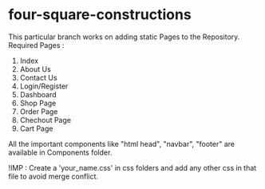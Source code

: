 # four-square-constructions
This particular branch works on adding static Pages to the Repository. 
Required Pages : 
1. Index
2. About Us
3. Contact Us
4. Login/Register
5. Dashboard
6. Shop Page
7. Order Page
8. Chechout Page
9. Cart Page

All the important components like "html head", "navbar", "footer" are available in Components folder.

!IMP : Create a 'your_name.css' in css folders and add any other css in that file to avoid merge conflict.
